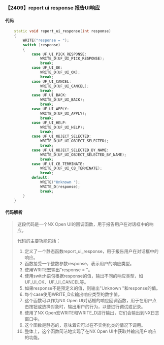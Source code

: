 ### 【2409】report ui response 报告UI响应

#### 代码

```cpp
    static void report_ui_response(int response)  
    {  
        WRITE("response = ");  
        switch (response)  
        {  
            case UF_UI_PICK_RESPONSE:  
                WRITE_D(UF_UI_PICK_RESPONSE);  
                break;  
            case UF_UI_OK:  
                WRITE_D(UF_UI_OK);  
                break;  
            case UF_UI_CANCEL:  
                WRITE_D(UF_UI_CANCEL);  
                break;  
            case UF_UI_BACK:  
                WRITE_D(UF_UI_BACK);  
                break;  
            case UF_UI_APPLY:  
                WRITE_D(UF_UI_APPLY);  
                break;  
            case UF_UI_HELP:  
                WRITE_D(UF_UI_HELP);  
                break;  
            case UF_UI_OBJECT_SELECTED:  
                WRITE_D(UF_UI_OBJECT_SELECTED);  
                break;  
            case UF_UI_OBJECT_SELECTED_BY_NAME:  
                WRITE_D(UF_UI_OBJECT_SELECTED_BY_NAME);  
                break;  
            case UF_UI_CB_TERMINATE:  
                WRITE_D(UF_UI_CB_TERMINATE);  
                break;  
            default:  
                WRITE("Unknown ");  
                WRITE_D(response);  
                break;  
        }  
    }

```

#### 代码解析

> 这段代码是一个NX Open UI的回调函数，用于报告用户在对话框中的响应。
>
> 代码的主要功能包括：
>
> 1. 定义了一个静态函数report_ui_response，用于报告用户在对话框中的响应。
> 2. 函数接受一个整数参数response，表示用户的响应类型。
> 3. 使用WRITE宏输出"response = "。
> 4. 使用switch语句根据response的值，输出不同的响应类型，如UF_UI_OK、UF_UI_CANCEL等。
> 5. 如果response不是预定义的值，则输出"Unknown "和response的值。
> 6. 每个case使用WRITE_D宏输出响应类型的数字值。
> 7. 这个函数可以作为NX Open UI对话框的响应回调函数，用于在用户点击按钮或选择对象时，输出用户的行为，以便进行调试或记录。
> 8. 使用了NX Open宏WRITE和WRITE_D进行输出，它们会输出到NX日志窗口中。
> 9. 这个函数是静态的，意味着它可以在不实例化类的情况下调用。
> 10. 整体上，这个函数简洁地实现了在NX Open UI中获取并输出用户响应的功能。
>
